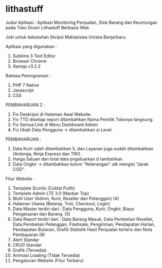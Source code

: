 # lithastuff
Judul Aplikasi :  Aplikasi Monitoring Penjualan, Stok Barang dan Keuntungan pada Toko Grosir Lithastuff Berbasis Web

Joki untuk kebutuhan Skripsi Mahasiswa Uniska Banjarbaru.

Aplikasi yang digunakan :
1. Sublime 3 Text Editor
2. Browser Chrome
3. Xampp v3.2.2

Bahasa Pemograman :
1. PHP 7 Native
2. Javascript
3. CSS

PEMBAHARUAN 2 :
1. Fix Deskripsi di Halaman Awal Website.
2. Fix TTD disetiap report ditambahkan Nama Pemilik Tokonya langsung.
3. Fix Semua Link di Menu Dashboard Admin 
4. Fix Ubah Data Pengguna -> ditambahkan si Level.

PEMBAHARUAN :
1. Data Kurir udah ditambahkan 5, dan Layanan juga sudah ditambahkan (Anteraja, Ninja Express dan TIKI).
2. Harga Satuan dan total data pngeluarkan d tambahkan.
3. Data Ongkir -> ditambahkan kolom "Keterangan" utk mengisi "Jarak COD".

Fitur Website :
1. Template Scorilo (Coklat Putih)
2. Template Admin LTE 3.0 (Navbar Top) 
3. Multi User (Admin, Kurir, Reseller dan Pelanggan) (4)
4. Halaman Utama (Belanja, Troli, Checkout, Login)
5. Data Master terdiri dari : Data Pengguna, Kurir, Ongkir, Biaya Pengeluaran dan Barang. (5)
6. Data Report terdiri dari : Data Barang Masuk, Data Pembelian Reseller, Data Pembelian Pelanggan, Flashsale, Pengiriman, Pendapatan Harian, Pendapatan Bulanan, Grafik Statistik Hasil Penjualan terlaris dan Nota Pembayaran (9)
7. Alert Standar
8. CRUD Standar
9. Grafik (Tersedia)
10. Animasi Loading (Tidak Tersedia)
11. Pengaturan Website (Fitur Terbaru)